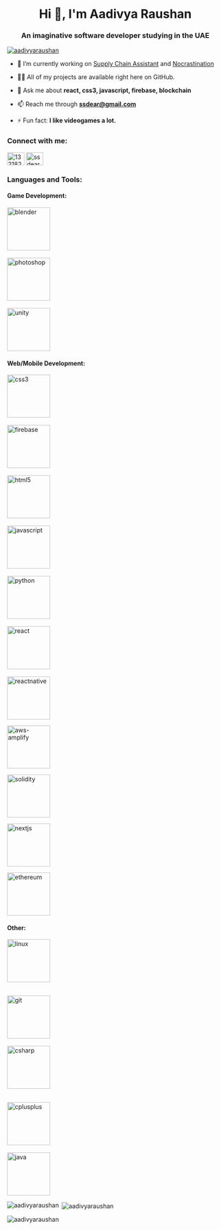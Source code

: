 <h1 align="center">Hi 👋, I'm Aadivya Raushan</h1>
<h3 align="center">An imaginative software developer studying in the UAE</h3>

<p align="left"> <a href="https://github.com/ryo-ma/github-profile-trophy"><img src="https://github-profile-trophy.vercel.app/?username=aadivyaraushan" alt="aadivyaraushan" /></a> </p>

- 🔭 I’m currently working on [Supply Chain Assistant](https://github.com/aadivyaraushan/supply-chain-blockchain) and [Nocrastination](https://github.com/aadivyaraushan/nocrastination)

- 👨‍💻 All of my projects are available right here on GitHub.

- 💬 Ask me about **react, css3, javascript, firebase, blockchain**

- 📫 Reach me through **ssdear@gmail.com**

- ⚡ Fun fact: **I like videogames a lot.**

<h3 align="left">Connect with me:</h3>
<p align="left">
<a href="https://stackoverflow.com/users/13218215" target="blank"><img align="center" src="https://raw.githubusercontent.com/rahuldkjain/github-profile-readme-generator/master/src/images/icons/Social/stack-overflow.svg" alt="13218215" height="30" width="40" /></a>
<a href="https://leetcode.com/user3784b/" target="blank"><img align="center" src="https://raw.githubusercontent.com/rahuldkjain/github-profile-readme-generator/master/src/images/icons/Social/leet-code.svg" alt="ssdear" height="30" width="40" /></a>
</p>

<h3 align="left">Languages and Tools:</h3>
<h4 align="left">Game Development:</h4>
<p align="left"> 
  <a href="https://www.blender.org/" target="_blank" rel="noreferrer"> <img src="https://img.shields.io/badge/blender-%23F5792A.svg?style=for-the-badge&logo=blender&logoColor=white" alt="blender" width="100"/> </a> 
  <br></br>
  <a href="https://www.gimp.org/" target="_blank" rel="noreferrer"> <img src="https://img.shields.io/badge/Gimp-657D8B?style=for-the-badge&logo=gimp&logoColor=FFFFFF" alt="photoshop" width="100"/> </a> 
  <br></br>
   <a href="https://unity.com/" target="_blank" rel="noreferrer"> <img src="https://img.shields.io/badge/unity-%23000000.svg?style=for-the-badge&logo=unity&logoColor=white" alt="unity" width="100"/> </a>
</p>
   
 <h4 align="left">Web/Mobile Development:</h4>
<p align="left"><a href="https://www.w3schools.com/css/" target="_blank" rel="noreferrer"> <img src="https://img.shields.io/badge/css3-%231572B6.svg?style=for-the-badge&logo=css3&logoColor=white" alt="css3" width="100"/> </a>  </a> 
<br></br>
<a href="https://firebase.google.com/" target="_blank" rel="noreferrer"> <img src="https://img.shields.io/badge/Firebase-039BE5?style=for-the-badge&logo=Firebase&logoColor=white" alt="firebase" width="100"/> </a></a>
<br></br>
<a href="https://www.w3.org/html/" target="_blank" rel="noreferrer"> <img src="https://img.shields.io/badge/html5-%23E34F26.svg?style=for-the-badge&logo=html5&logoColor=white" alt="html5" width="100"/> </a>
<br></br>
<a href="https://developer.mozilla.org/en-US/docs/Web/JavaScript" target="_blank" rel="noreferrer"> <img src="https://img.shields.io/badge/javascript-%23323330.svg?style=for-the-badge&logo=javascript&logoColor=%23F7DF1E" alt="javascript" width="100"/> </a>
<br></br>
<a href="https://www.python.org" target="_blank" rel="noreferrer"> <img src="https://img.shields.io/badge/python-3670A0?style=for-the-badge&logo=python&logoColor=ffdd54" alt="python" width="100"/> </a> 
<br></br>
<a href="https://reactjs.org/" target="_blank" rel="noreferrer"> <img src="https://img.shields.io/badge/react-%2320232a.svg?style=for-the-badge&logo=react&logoColor=%2361DAFB" alt="react" width="100"/> </a> 
<br></br>
<a href="https://reactnative.dev/" target="_blank" rel="noreferrer"> <img src="https://img.shields.io/badge/react_native-%2320232a.svg?style=for-the-badge&logo=react&logoColor=%2361DAFB" alt="reactnative" width="100"/> </a></p>
<a href="https://aws.amazon.com/amplify/" target="_blank" rel="noreferrer"> <img src="https://img.shields.io/badge/Amazon_AWS-232F3E?style=for-the-badge&logo=amazon-aws&logoColor=white" alt="aws-amplify" width="100"/> </a></p>
<a href="https://soliditylang.org/" target="_blank" rel="noreferrer"> <img src="https://img.shields.io/badge/Solidity-%23363636.svg?style=for-the-badge&logo=solidity&logoColor=white" alt="solidity" width="100"/> </a></p>
<a href="https://nextjs.org/" target="_blank" rel="noreferrer"> <img src="https://img.shields.io/badge/Next-black?style=for-the-badge&logo=next.js&logoColor=whitee" alt="nextjs" width="100"/> </a></p>
<a href="https://ethereum.org/en/" target="_blank" rel="noreferrer"> <img src="https://img.shields.io/badge/Ethereum-3C3C3D?style=for-the-badge&logo=Ethereum&logoColor=white" alt="ethereum" width="100"/> </a></p>


<h4 align="left">Other:</h4>
<p align="left">   <a href="https://www.linux.org/" target="_blank" rel="noreferrer"> <img src="https://img.shields.io/badge/Linux-FCC624?style=for-the-badge&logo=linux&logoColor=black" alt="linux" width="100"/> </a> 
  <br></br>
  
 <a href="https://git-scm.com/" target="_blank" rel="noreferrer"> <img src="https://img.shields.io/badge/git-%23F05033.svg?style=for-the-badge&logo=git&logoColor=white" alt="git" width="100"/> 
  <br></br>
<a href="https://learn.microsoft.com/en-us/dotnet/csharp/" target="_blank" rel="noreferrer"> <img src="https://img.shields.io/badge/c%23-%23239120.svg?style=for-the-badge&logo=c-sharp&logoColor=white" alt="csharp" width="100"/> </a> 
   <br></br>
   
 <a href="https://cplusplus.com/" target="_blank" rel="noreferrer"> <img src="https://img.shields.io/badge/c++-%2300599Csvg?style=for-the-badge&logo=c%2B%2B&logoColor=white" alt="cplusplus" width="100"/> </a> 
   <br></br>
<a href="https://www.java.com/en/" target="_blank" rel="noreferrer"> <img src="https://img.shields.io/badge/java-%23ED8B00.svg?style=for-the-badge&logo=openjdk&logoColor=white" alt="java" width="100"/> </a> 
   </p>
   


<p><img align="left" src="https://github-readme-stats.vercel.app/api/top-langs?username=aadivyaraushan&show_icons=true&theme=dark&locale=en&layout=compact" alt="aadivyaraushan" /></p>

<p>&nbsp;<img align="center" src="https://github-readme-stats.vercel.app/api?username=aadivyaraushan&show_icons=true&locale=en" alt="aadivyaraushan" /></p>

<p><img align="center" src="https://github-readme-streak-stats.herokuapp.com/?user=aadivyaraushan&" alt="aadivyaraushan" /></p>
